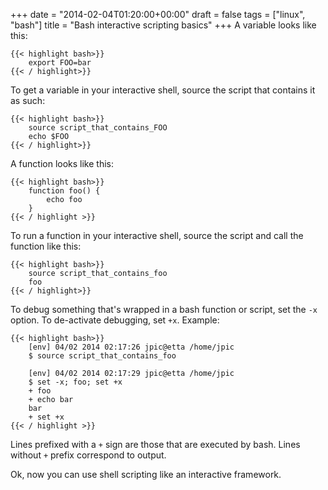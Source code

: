 +++
date = "2014-02-04T01:20:00+00:00"
draft = false
tags = ["linux", "bash"]
title = "Bash interactive scripting basics"
+++
A variable looks like this:

```
{{< highlight bash>}}
    export FOO=bar
{{< / highlight>}}
```

To get a variable in your interactive shell, source the script that contains it
as such:

```
{{< highlight bash>}}
    source script_that_contains_FOO
    echo $FOO
{{< / highlight>}}
```

A function looks like this:

```
{{< highlight bash>}}
    function foo() {
        echo foo
    }
{{< / highlight >}}
```

To run a function in your interactive shell, source the script and call the
function like this:

```
{{< highlight bash>}}
    source script_that_contains_foo
    foo
{{< / highlight>}}
```

To debug something that's wrapped in a bash function or script, set the `-x` option. To de-activate debugging, set `+x`. Example:


```
{{< highlight bash>}}
    [env] 04/02 2014 02:17:26 jpic@etta /home/jpic 
    $ source script_that_contains_foo 

    [env] 04/02 2014 02:17:29 jpic@etta /home/jpic 
    $ set -x; foo; set +x
    + foo
    + echo bar
    bar
    + set +x
{{< / highlight >}}
```

Lines prefixed with a `+` sign are those that are executed by bash. Lines without `+` prefix correspond to output.

Ok, now you can use shell scripting like an interactive framework.
